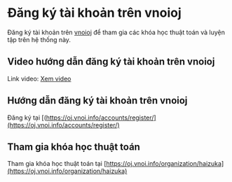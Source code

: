 # Đăng ký tài khoản trên vnoioj

Đăng ký tài khoản trên [vnoioj](https://oj.vnoi.info/accounts/register/) để tham gia các khóa học thuật toán và luyện tập trên hệ thống này.

## Video hướng dẫn đăng ký tài khoản trên vnoioj

Link video: [Xem video](https://www.youtube.com/watch?v=3Q9Q2h6zv8A)

## Hướng dẫn đăng ký tài khoản trên vnoioj

Đăng ký tại [(https://oj.vnoi.info/accounts/register/](https://oj.vnoi.info/accounts/register/)

## Tham gia khóa học thuật toán

Tham gia khóa học thuật toán tại [https://oj.vnoi.info/organization/haizuka](https://oj.vnoi.info/organization/haizuka)

